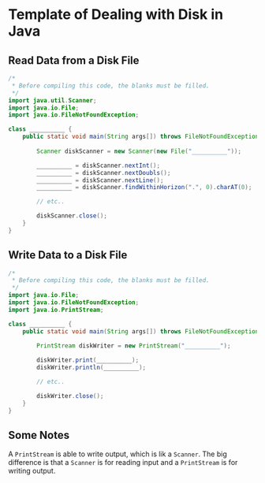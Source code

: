 # Template of Dealing with Disk in Java

## Read Data from a Disk File

```java
/*
 * Before compiling this code, the blanks must be filled.
 */
import java.util.Scanner;
import java.io.File;
import java.io.FileNotFoundException;

class __________ {
    public static void main(String args[]) throws FileNotFoundException {
        
        Scanner diskScanner = new Scanner(new File("__________"));

        __________ = diskScanner.nextInt();
        __________ = diskScanner.nextDoubls();
        __________ = diskScanner.nextLine();
        __________ = diskScanner.findWithinHorizon(".", 0).charAT(0);

        // etc..

        diskScanner.close();
    }
}
```

## Write Data to a Disk File

```java
/*
 * Before compiling this code, the blanks must be filled.
 */
import java.io.File;
import java.io.FileNotFoundException;
import java.io.PrintStream;

class __________ {
    public static void main(String args[]) throws FileNotFoundException {
        
        PrintStream diskWriter = new PrintStream("__________");

        diskWriter.print(__________);
        diskWriter.println(__________);

        // etc..

        diskWriter.close();
    }
}
```

## Some Notes

A `PrintStream` is able to write output, which is lik a `Scanner`. The big difference is that a `Scanner` is for reading input and a `PrintStream` is for writing output.
